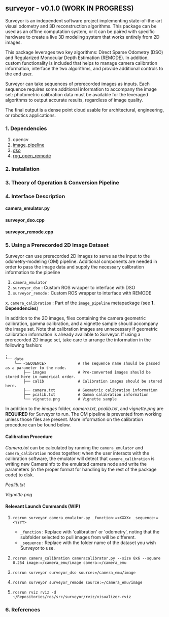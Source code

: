 ## surveyor - v0.1.0 (WORK IN PROGRESS)

Surveyor is an independent software project implementing state-of-the-art visual odometry and 3D reconstruction algorithms. This package can be used as an offline computation system, or it can be paired with specific hardware to create a live 3D modeling system that works entirely from 2D images. 

This package leverages two key algorithms: Direct Sparse Odometry (DSO) and Regularized Monocular Depth Estimation (REMODE). In addition, custom functionality is included that helps to manage camera calibration information, interface the two algorithms, and provide additional controls to the end user.

Surveyor can take sequences of prerecorded images as inputs. Each sequence requires some additional information to accompany the image set: photometric calibration data must be available for the leveraged algorithms to output accurate results, regardless of image quality.

The final output is a dense point cloud usable for architectural, engineering, or robotics applications.


### 1. Dependencies

<TODO>

1. opencv
2. [image_pipeline](https://github.com/ros-perception/image_pipeline)
3. [dso](https://github.com/JakobEngel/dso)
4. [rpg_open_remode](https://github.com/uzh-rpg/rpg_open_remode)


### 2. Installation

<TODO>


### 3. Theory of Operation & Conversion Pipeline 

<TODO>

<SYSTEM DESIGN GOES HERE>


### 4. Interface Description

#### camera_emulator.py

<TODO>


#### surveyor_dso.cpp

<TODO>


#### surveyor_remode.cpp

<TODO>


### 5. Using a Prerecorded 2D Image Dataset

Surveyor can use prerecorded 2D images to serve as the input to the odometry-modeling (OM) pipeline. Additional components are needed in order to pass the image data and supply the necessary calibration information to the pipeline

1. `camera_emulator`
2. `surveyor_dso`           : Custom ROS wrapper to interface with DSO
3. `surveyor_remode`        : Custom ROS wrapper to interface with REMODE

x. `camera_calibration`     : Part of the `image_pipeline` metapackage (see __1. Dependencies__)

In addition to the 2D images, files containing the camera geometric calibration, gamma calibration, and a vignette sample should accompany the image set. Note that calibration images are unnecessary if geometric calibration information is already available to Surveyor. If using a prerecorded 2D image set, take care to arrange the information in the following fashion:

```
.
└── data
    └── <SEQUENCE>              # The sequence name should be passed as a parameter to the node.
        ├── images              # Pre-converted images should be stored here in numerical order.
        ├── calib               # Calibration images should be stored here.
        ├── camera.txt          # Geometric calibration information
        ├── pcalib.txt          # Gamma calibration information
        └── vignette.png        # Vignette sample
```

In addition to the *images* folder, *camera.txt*, *pcalib.txt*, and *vignette.png* are **REQUIRED** for Surveyor to run. The OM pipeline is prevented from working unless those files are present. More information on the calibration procedure can be found below.


#### Calibration Procedure

*Camera.txt* can be calculated by running the `camera_emulator` and `camera_calibration` nodes together; when the user interacts with the calibration software, the emulator will detect that `camera_calibration` is writing new CameraInfo to the emulated camera node and write the parameters (in the proper format for handling by the rest of the package code) to disk.

*Pcalib.txt* <TODO>

*Vignette.png* <TODO>


#### Relevant Launch Commands (WIP)

1. `rosrun surveyor camera_emulator.py _function:=<XXXX> _sequence:=<YYYY>`
    * `_function` : Replace <XXXX> with 'calibration' or 'odometry', noting that the subfolder selected to pull images from will be different.
    * `_sequence` : Replace <YYYY> with the folder name of the dataset you wish Surveyor to use.

2. `rosrun camera_calibration cameracalibrator.py --size 8x6 --square 0.254 image:=/camera_emu/image camera:=/camera_emu`

3. `rosrun surveyor surveyor_dso source:=/camera_emu/image`

4. `rosrun surveyor surveyor_remode source:=/camera_emu/image`

5. `rosrun rviz rviz -d ~/Repositories/ros/src/surveyor/rviz/visualizer.rviz`


### 6. References

<TODO>